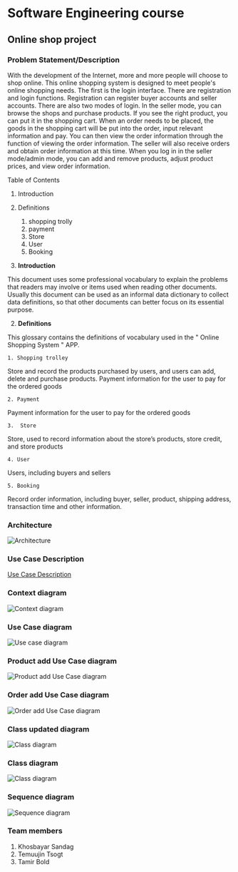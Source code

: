 # Software Engineering course

## Online shop project

### Problem Statement/Description
With the development of the Internet, more and more people will choose to shop online. This online shopping system is designed to meet people's online shopping needs. The first is the login interface. There are registration and login functions. Registration can register buyer accounts and seller accounts. There are also two modes of login. In the seller mode, you can browse the shops and purchase products. If you see the right product, you can put it in the shopping cart. When an order needs to be placed, the goods in the shopping cart will be put into the order, input relevant information and pay. You can then view the order information through the function of viewing the order information. The seller will also receive orders and obtain order information at this time. When you log in in the seller mode/admin mode, you can add and remove products, adjust product prices, and view order information.

Table of Contents
1. Introduction 
2. Definitions 
    1. shopping trolly 
    2. payment 
    3. Store 
    4. User 
    5. Booking 

1. **Introduction**

This document uses some professional vocabulary to explain the problems that readers may involve or items used when reading other documents. Usually this document can be used as an informal data dictionary to collect data definitions, so that other documents can better focus on its essential purpose.

2. **Definitions**

This glossary contains the definitions of vocabulary used in the " Online Shopping System " APP.
   
    1. Shopping trolley

Store and record the products purchased by users, and users can add, delete and purchase products.
Payment information for the user to pay for the ordered goods
    
    2. Payment

Payment information for the user to pay for the ordered goods

    3.  Store

Store, used to record information about the store’s products, store credit, and store products

    4. User

Users, including buyers and sellers

    5. Booking

Record order information, including buyer, seller, product, shipping address, transaction time and other information.


### Architecture
![Architecture](/diagrams/Architecture.png)
### Use Case Description
[Use Case Description](https://github.com/xocoo/swe-requirement/blob/main/Use%20Case%20description.md)

### Context diagram
![Context diagram](/diagrams/Context%20diagram.jpeg)

### Use Case diagram
![Use case diagram](/diagrams/Use%20case%20diagram.jpeg)

### Product add Use Case diagram
![Product add Use Case diagram](/diagrams/Product%20add%20sequence.png)

### Order add Use Case diagram
![Order add Use Case diagram](/diagrams/Order%20add%20sequence.png)

### Class updated diagram
![Class diagram](/diagrams/updated%20class%20diagram)
### Class diagram
![Class diagram](/diagrams/Class%20Diagram.jpeg)

### Sequence diagram
![Sequence diagram](/diagrams/Sequence%20diagram.png)


### Team members
1. Khosbayar Sandag
2. Temuujin Tsogt
3. Tamir Bold